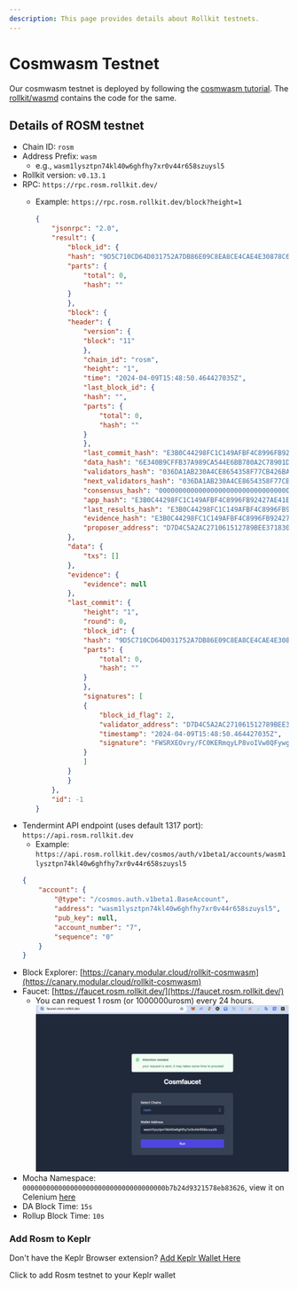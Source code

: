 ```yaml
---
description: This page provides details about Rollkit testnets.
---
```


# Cosmwasm Testnet

Our cosmwasm testnet is deployed by following the [cosmwasm tutorial](/tutorials/cosmwasm.md). The [rollkit/wasmd](https://github.com/rollkit/wasmd/tree/v0.50.0) contains the code for the same.

## Details of ROSM testnet 

- Chain ID: `rosm`
- Address Prefix: `wasm`
    - e.g., `wasm1lysztpn74kl40w6ghfhy7xr0v44r658szuysl5`
- Rollkit version: `v0.13.1`
- RPC: `https://rpc.rosm.rollkit.dev/`
    - Example: `https://rpc.rosm.rollkit.dev/block?height=1`

        ```json
        {
            "jsonrpc": "2.0",
            "result": {
                "block_id": {
                "hash": "9D5C710CD64D031752A7DB86E09C8EA8CE4CAE4E30878C6D0487C57806060A47",
                "parts": {
                    "total": 0,
                    "hash": ""
                }
                },
                "block": {
                "header": {
                    "version": {
                    "block": "11"
                    },
                    "chain_id": "rosm",
                    "height": "1",
                    "time": "2024-04-09T15:48:50.464427035Z",
                    "last_block_id": {
                    "hash": "",
                    "parts": {
                        "total": 0,
                        "hash": ""
                    }
                    },
                    "last_commit_hash": "E3B0C44298FC1C149AFBF4C8996FB92427AE41E4649B934CA495991B7852B855",
                    "data_hash": "6E340B9CFFB37A989CA544E6BB780A2C78901D3FB33738768511A30617AFA01D",
                    "validators_hash": "036DA1AB230A4CE8654358F77CB426BA2F8EF9B81EA06FACA32085B0B0D25C2A",
                    "next_validators_hash": "036DA1AB230A4CE8654358F77CB426BA2F8EF9B81EA06FACA32085B0B0D25C2A",
                    "consensus_hash": "0000000000000000000000000000000000000000000000000000000000000000",
                    "app_hash": "E3B0C44298FC1C149AFBF4C8996FB92427AE41E4649B934CA495991B7852B855",
                    "last_results_hash": "E3B0C44298FC1C149AFBF4C8996FB92427AE41E4649B934CA495991B7852B855",
                    "evidence_hash": "E3B0C44298FC1C149AFBF4C8996FB92427AE41E4649B934CA495991B7852B855",
                    "proposer_address": "D7D4C5A2AC271061512789BEE3718305BEAA519B"
                },
                "data": {
                    "txs": []
                },
                "evidence": {
                    "evidence": null
                },
                "last_commit": {
                    "height": "1",
                    "round": 0,
                    "block_id": {
                    "hash": "9D5C710CD64D031752A7DB86E09C8EA8CE4CAE4E30878C6D0487C57806060A47",
                    "parts": {
                        "total": 0,
                        "hash": ""
                    }
                    },
                    "signatures": [
                    {
                        "block_id_flag": 2,
                        "validator_address": "D7D4C5A2AC271061512789BEE3718305BEAA519B",
                        "timestamp": "2024-04-09T15:48:50.464427035Z",
                        "signature": "FWSRXEOvry/FC0KERmqyLP8voIVw8QFywgELDfLBAuFcMpm7TB7pTLb4OPwzjAoSt6Hbo/uIIny/pRhw8RoHDQ=="
                    }
                    ]
                }
                }
            },
            "id": -1
        }
        ```
- Tendermint API endpoint (uses default 1317 port): `https://api.rosm.rollkit.dev`
    - Example: `https://api.rosm.rollkit.dev/cosmos/auth/v1beta1/accounts/wasm1lysztpn74kl40w6ghfhy7xr0v44r658szuysl5`
    ```json
    {
        "account": {
            "@type": "/cosmos.auth.v1beta1.BaseAccount",
            "address": "wasm1lysztpn74kl40w6ghfhy7xr0v44r658szuysl5",
            "pub_key": null,
            "account_number": "7",
            "sequence": "0"
        }
    }
    ```
- Block Explorer: [https://canary.modular.cloud/rollkit-cosmwasm](https://canary.modular.cloud/rollkit-cosmwasm)
- Faucet: [https://faucet.rosm.rollkit.dev/](https://faucet.rosm.rollkit.dev/)
    - You can request 1 rosm (or 1000000urosm) every 24 hours.  
![Faucet](/networks/faucet.png)
- Mocha Namespace: `000000000000000000000000000000000000b7b24d9321578eb83626`, view it on Celenium [here](https://mocha.celenium.io/namespace/000000000000000000000000000000000000b7b24d9321578eb83626)
- DA Block Time: `15s`
- Rollup Block Time: `10s`

### Add Rosm to Keplr

Don't have the Keplr Browser extension? [Add Keplr Wallet Here](https://chrome.google.com/webstore/detail/keplr/dmkamcknogkgcdfhhbddcghachkejeap?hl=en")

<script setup>
import Keplr from '../.vitepress/components/keplr.vue'
</script>

Click <Keplr /> to add Rosm testnet to your Keplr wallet
